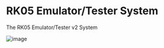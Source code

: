 # RK05 Emulator/Tester System
The RK05 Emulator/Tester v2 System

![image](https://github.com/G-Wiley/RK05_Emulator_Tester_System/assets/99116236/1e92cdbc-e883-46e5-8f20-67c4fc879b39)

